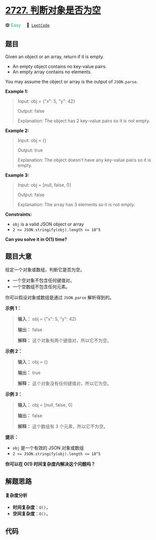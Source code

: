 # [2727. 判断对象是否为空](https://leetcode.com/problems/is-object-empty)

🟢 <font color=#15bd66>Easy</font>&emsp; 🔗&ensp;[`LeetCode`](https://leetcode.com/problems/is-object-empty)

## 题目

Given an object or an array, return if it is empty.

  * An empty object contains no key-value pairs.
  * An empty array contains no elements.

You may assume the object or array is the output of `JSON.parse`.



**Example 1:**

> Input: obj = {"x": 5, "y": 42}
> 
> Output: false
> 
> Explanation: The object has 2 key-value pairs so it is not empty.

**Example 2:**

> Input: obj = {}
> 
> Output: true
> 
> Explanation: The object doesn't have any key-value pairs so it is empty.

**Example 3:**

> Input: obj = [null, false, 0]
> 
> Output: false
> 
> Explanation: The array has 3 elements so it is not empty.

**Constraints:**

  * `obj` is a valid JSON object or array
  * `2 <= JSON.stringify(obj).length <= 10^5`



**Can you solve it in O(1) time?**


## 题目大意

给定一个对象或数组，判断它是否为空。

  * 一个空对象不包含任何键值对。
  * 一个空数组不包含任何元素。

你可以假设对象或数组是通过 `JSON.parse` 解析得到的。



**示例 1：**

> 
> 
> 
> 
> 
> **输入：** obj = {"x": 5, "y": 42}
> 
> **输出：** false
> 
> **解释：** 这个对象有两个键值对，所以它不为空。
> 
> 

**示例 2：**

> 
> 
> 
> 
> 
> **输入：** obj = {}
> 
> **输出：** true
> 
> **解释：** 这个对象没有任何键值对，所以它为空。
> 
> 

**示例 3：**

> 
> 
> 
> 
> 
> **输入：** obj = [null, false, 0]
> 
> **输出：** false
> 
> **解释：** 这个数组有 3 个元素，所以它不为空。
> 
> 



**提示：**

  * `obj` 是一个有效的 JSON 对象或数组
  * `2 <= JSON.stringify(obj).length <= 10^5`



**你可以在 O(1) 时间复杂度内解决这个问题吗？**


## 解题思路

#### 复杂度分析

- **时间复杂度**：`O()`，
- **空间复杂度**：`O()`，

## 代码

```javascript

```